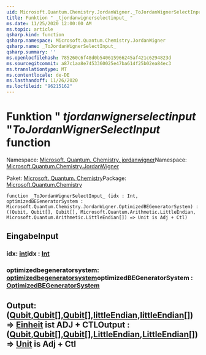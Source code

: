 ```yaml
---
uid: Microsoft.Quantum.Chemistry.JordanWigner._ToJordanWignerSelectInput_
title: Funktion " _tjordanwignerselectinput_ "
ms.date: 11/25/2020 12:00:00 AM
ms.topic: article
qsharp.kind: function
qsharp.namespace: Microsoft.Quantum.Chemistry.JordanWigner
qsharp.name: _ToJordanWignerSelectInput_
qsharp.summary: ''
ms.openlocfilehash: 785260c6f48d0b540615966245af421c6294823d
ms.sourcegitcommit: a87c1aa8e7453360025e47ba614f25b02ea84ec3
ms.translationtype: MT
ms.contentlocale: de-DE
ms.lasthandoff: 11/26/2020
ms.locfileid: "96215162"
---
```

# <a name="_tojordanwignerselectinput_-function"></a><span data-ttu-id="ef920-102">Funktion " _tjordanwignerselectinput_ "</span><span class="sxs-lookup"><span data-stu-id="ef920-102">_ToJordanWignerSelectInput_ function</span></span>

<span data-ttu-id="ef920-103">Namespace: [Microsoft. Quantum. Chemistry. jordanwigner](xref:Microsoft.Quantum.Chemistry.JordanWigner)</span><span class="sxs-lookup"><span data-stu-id="ef920-103">Namespace: [Microsoft.Quantum.Chemistry.JordanWigner](xref:Microsoft.Quantum.Chemistry.JordanWigner)</span></span>

<span data-ttu-id="ef920-104">Paket: [Microsoft. Quantum. Chemistry](https://nuget.org/packages/Microsoft.Quantum.Chemistry)</span><span class="sxs-lookup"><span data-stu-id="ef920-104">Package: [Microsoft.Quantum.Chemistry](https://nuget.org/packages/Microsoft.Quantum.Chemistry)</span></span>




```qsharp
function _ToJordanWignerSelectInput_ (idx : Int, optimizedBEGeneratorSystem : Microsoft.Quantum.Chemistry.JordanWigner.OptimizedBEGeneratorSystem) : ((Qubit, Qubit[], Qubit[], Microsoft.Quantum.Arithmetic.LittleEndian, Microsoft.Quantum.Arithmetic.LittleEndian[]) => Unit is Adj + Ctl)
```


## <a name="input"></a><span data-ttu-id="ef920-105">Eingabe</span><span class="sxs-lookup"><span data-stu-id="ef920-105">Input</span></span>

### <a name="idx--int"></a><span data-ttu-id="ef920-106">idx: [int](xref:microsoft.quantum.lang-ref.int)</span><span class="sxs-lookup"><span data-stu-id="ef920-106">idx : [Int](xref:microsoft.quantum.lang-ref.int)</span></span>




### <a name="optimizedbegeneratorsystem--optimizedbegeneratorsystem"></a><span data-ttu-id="ef920-107">optimizedbegeneratorsystem: [optimizedbegeneratorsystem](xref:Microsoft.Quantum.Chemistry.JordanWigner.OptimizedBEGeneratorSystem)</span><span class="sxs-lookup"><span data-stu-id="ef920-107">optimizedBEGeneratorSystem : [OptimizedBEGeneratorSystem](xref:Microsoft.Quantum.Chemistry.JordanWigner.OptimizedBEGeneratorSystem)</span></span>





## <a name="output--qubitqubitqubitlittleendianlittleendian--unit--is-adj--ctl"></a><span data-ttu-id="ef920-108">Output: ([Qubit](xref:microsoft.quantum.lang-ref.qubit),[Qubit](xref:microsoft.quantum.lang-ref.qubit)[],[Qubit](xref:microsoft.quantum.lang-ref.qubit)[],[littleEndian](xref:Microsoft.Quantum.Arithmetic.LittleEndian),[littleEndian](xref:Microsoft.Quantum.Arithmetic.LittleEndian)[]) => [Einheit](xref:microsoft.quantum.lang-ref.unit)  ist ADJ + CTL</span><span class="sxs-lookup"><span data-stu-id="ef920-108">Output : ([Qubit](xref:microsoft.quantum.lang-ref.qubit),[Qubit](xref:microsoft.quantum.lang-ref.qubit)[],[Qubit](xref:microsoft.quantum.lang-ref.qubit)[],[LittleEndian](xref:Microsoft.Quantum.Arithmetic.LittleEndian),[LittleEndian](xref:Microsoft.Quantum.Arithmetic.LittleEndian)[]) => [Unit](xref:microsoft.quantum.lang-ref.unit)  is Adj + Ctl</span></span>

